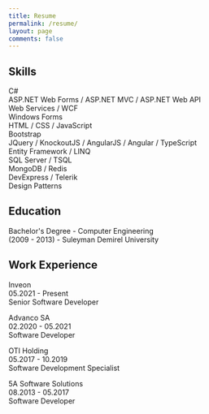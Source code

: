 ```yaml
---
title: Resume
permalink: /resume/
layout: page
comments: false
---
```


## Skills

C#
<br />
ASP.NET Web Forms / ASP.NET MVC / ASP.NET Web API
<br />
Web Services / WCF
<br />
Windows Forms
<br />
HTML / CSS / JavaScript
<br />
Bootstrap
<br />
JQuery / KnockoutJS / AngularJS / Angular / TypeScript
<br />
Entity Framework / LINQ
<br />
SQL Server / TSQL
<br />
MongoDB / Redis
<br />
DevExpress / Telerik
<br />
Design Patterns

## Education

Bachelor's Degree - Computer Engineering
<br />
(2009 - 2013) - Suleyman Demirel University

## Work Experience

Inveon
<br />
05.2021 - Present
<br />
Senior Software Developer


Advanco SA
<br />
02.2020 - 05.2021
<br />
Software Developer


OTI Holding
<br />
05.2017 - 10.2019
<br />
Software Development Specialist


5A Software Solutions
<br />
08.2013 - 05.2017
<br />
Software Developer

